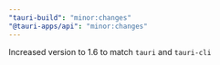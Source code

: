 ```yaml
---
"tauri-build": "minor:changes"
"@tauri-apps/api": "minor:changes"
---
```


Increased version to 1.6 to match `tauri` and `tauri-cli`
